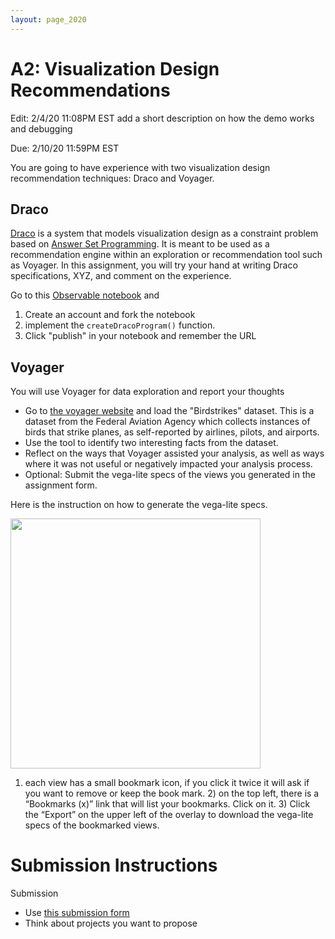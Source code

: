 ```yaml
---
layout: page_2020
---
```


# A2: Visualization Design Recommendations

Edit: 2/4/20 11:08PM EST add a short description on how the demo works and debugging

Due: 2/10/20 11:59PM EST

You are going to have experience with two visualization design recommendation techniques: Draco and Voyager.

## Draco

[Draco](https://idl.cs.washington.edu/files/2019-Draco-InfoVis.pdf) is a system that models visualization design as a constraint problem based on [Answer Set Programming](https://en.m.wikipedia.org/wiki/Answer_set_programming).  It is meant to be used as a recommendation engine within an exploration or recommendation tool such as Voyager.  In this assignment, you will try your hand at writing Draco specifications, XYZ, and comment on the experience.

Go to this [Observable notebook](https://observablehq.com/d/80b293624d026844) and

1. Create an account and fork the notebook
2. implement the `createDracoProgram()` function.
3. Click "publish" in your notebook and remember the URL

## Voyager

You will use Voyager for data exploration and report your thoughts

* Go to [the voyager website](https://vega.github.io/voyager/) and load the "Birdstrikes" dataset.  This is a dataset from the Federal Aviation Agency which collects instances of birds that strike planes, as self-reported by airlines, pilots, and airports.  
* Use the tool to identify two interesting facts from the dataset.
* Reflect on the ways that Voyager assisted your analysis, as well as ways where it was not useful or negatively impacted your analysis process.
* Optional: Submit the vega-lite specs of the views you generated in the assignment form. 

Here is the instruction on how to generate the vega-lite specs.

<img src="/files/hdisys/voyager export.mp4" style="width: 400px;"/>

 1) each view has a small bookmark icon, if you click it twice it will ask if you want to remove or keep the book mark.  2) on the top left, there is a “Bookmarks (x)” link that will list your bookmarks.  Click on it.  3) Click the “Export” on the upper left of the overlay to download the vega-lite specs of the bookmarked views.




# Submission Instructions

Submission

* Use [this submission form](https://forms.gle/zhReKAbchLpHNNUM6)
* Think about projects you want to propose
